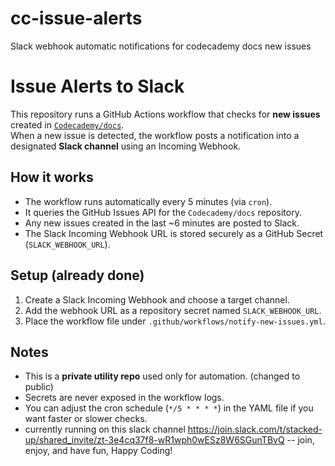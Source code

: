 # cc-issue-alerts
Slack webhook automatic notifications for codecademy docs new issues

# Issue Alerts to Slack

This repository runs a GitHub Actions workflow that checks for **new issues** created in [`Codecademy/docs`](https://github.com/Codecademy/docs).  
When a new issue is detected, the workflow posts a notification into a designated **Slack channel** using an Incoming Webhook.

## How it works
- The workflow runs automatically every 5 minutes (via `cron`).
- It queries the GitHub Issues API for the `Codecademy/docs` repository.
- Any new issues created in the last ~6 minutes are posted to Slack.
- The Slack Incoming Webhook URL is stored securely as a GitHub Secret (`SLACK_WEBHOOK_URL`).

## Setup (already done)
1. Create a Slack Incoming Webhook and choose a target channel.
2. Add the webhook URL as a repository secret named `SLACK_WEBHOOK_URL`.
3. Place the workflow file under `.github/workflows/notify-new-issues.yml`.

## Notes
- This is a **private utility repo** used only for automation. (changed to public)
- Secrets are never exposed in the workflow logs.
- You can adjust the cron schedule (`*/5 * * * *`) in the YAML file if you want faster or slower checks.
- currently running on this slack channel https://join.slack.com/t/stacked-up/shared_invite/zt-3e4cq37f8-wR1wph0wESz8W6SGunTBvQ -- join, enjoy, and have fun, Happy Coding!
